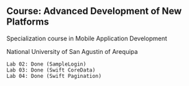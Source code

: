 ## Course: Advanced Development of New Platforms

Specialization course in Mobile Application Development

National University of San Agustin of Arequipa

```
Lab 02: Done (SampleLogin)
Lab 03: Done (Swift CoreData)
Lab 04: Done (Swift Pagination)
```
